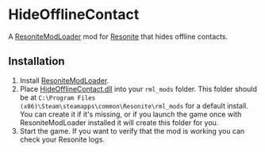 # HideOfflineContact

A [ResoniteModLoader](https://github.com/resonite-modding-group/ResoniteModLoader) mod for [Resonite](https://resonite.com/) that hides offline contacts.

## Installation
1. Install [ResoniteModLoader](https://github.com/resonite-modding-group/ResoniteModLoader).
1. Place [HideOfflineContact.dll](https://github.com/rassi0429/HideOfflineContact/releases/latest/download/HideOfflineContact.dll) into your `rml_mods` folder. This folder should be at `C:\Program Files (x86)\Steam\steamapps\common\Resonite\rml_mods` for a default install. You can create it if it's missing, or if you launch the game once with ResoniteModLoader installed it will create this folder for you.
1. Start the game. If you want to verify that the mod is working you can check your Resonite logs.